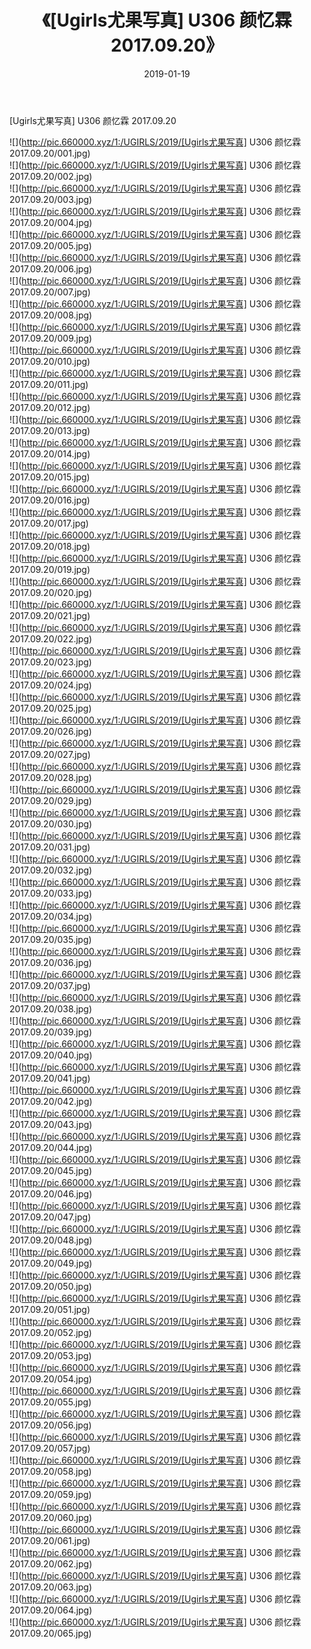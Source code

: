 ﻿---
layout: post
title:  《[Ugirls尤果写真] U306 颜忆霖 2017.09.20》
date:   2019-01-19
img: http://pic.660000.xyz/1:/UGIRLS/2019/[Ugirls尤果写真] U306 颜忆霖 2017.09.20/000.jpg
categories: [美女, 清纯, 唯美]
---

[Ugirls尤果写真] U306 颜忆霖 2017.09.20

 ![](http://pic.660000.xyz/1:/UGIRLS/2019/[Ugirls尤果写真] U306 颜忆霖 2017.09.20/001.jpg) <br>![](http://pic.660000.xyz/1:/UGIRLS/2019/[Ugirls尤果写真] U306 颜忆霖 2017.09.20/002.jpg) <br>![](http://pic.660000.xyz/1:/UGIRLS/2019/[Ugirls尤果写真] U306 颜忆霖 2017.09.20/003.jpg) <br>![](http://pic.660000.xyz/1:/UGIRLS/2019/[Ugirls尤果写真] U306 颜忆霖 2017.09.20/004.jpg) <br>![](http://pic.660000.xyz/1:/UGIRLS/2019/[Ugirls尤果写真] U306 颜忆霖 2017.09.20/005.jpg) <br>![](http://pic.660000.xyz/1:/UGIRLS/2019/[Ugirls尤果写真] U306 颜忆霖 2017.09.20/006.jpg) <br>![](http://pic.660000.xyz/1:/UGIRLS/2019/[Ugirls尤果写真] U306 颜忆霖 2017.09.20/007.jpg) <br>![](http://pic.660000.xyz/1:/UGIRLS/2019/[Ugirls尤果写真] U306 颜忆霖 2017.09.20/008.jpg) <br>![](http://pic.660000.xyz/1:/UGIRLS/2019/[Ugirls尤果写真] U306 颜忆霖 2017.09.20/009.jpg) <br>![](http://pic.660000.xyz/1:/UGIRLS/2019/[Ugirls尤果写真] U306 颜忆霖 2017.09.20/010.jpg) <br>![](http://pic.660000.xyz/1:/UGIRLS/2019/[Ugirls尤果写真] U306 颜忆霖 2017.09.20/011.jpg) <br>![](http://pic.660000.xyz/1:/UGIRLS/2019/[Ugirls尤果写真] U306 颜忆霖 2017.09.20/012.jpg) <br>![](http://pic.660000.xyz/1:/UGIRLS/2019/[Ugirls尤果写真] U306 颜忆霖 2017.09.20/013.jpg) <br>![](http://pic.660000.xyz/1:/UGIRLS/2019/[Ugirls尤果写真] U306 颜忆霖 2017.09.20/014.jpg) <br>![](http://pic.660000.xyz/1:/UGIRLS/2019/[Ugirls尤果写真] U306 颜忆霖 2017.09.20/015.jpg) <br>![](http://pic.660000.xyz/1:/UGIRLS/2019/[Ugirls尤果写真] U306 颜忆霖 2017.09.20/016.jpg) <br>![](http://pic.660000.xyz/1:/UGIRLS/2019/[Ugirls尤果写真] U306 颜忆霖 2017.09.20/017.jpg) <br>![](http://pic.660000.xyz/1:/UGIRLS/2019/[Ugirls尤果写真] U306 颜忆霖 2017.09.20/018.jpg) <br>![](http://pic.660000.xyz/1:/UGIRLS/2019/[Ugirls尤果写真] U306 颜忆霖 2017.09.20/019.jpg) <br>![](http://pic.660000.xyz/1:/UGIRLS/2019/[Ugirls尤果写真] U306 颜忆霖 2017.09.20/020.jpg) <br>![](http://pic.660000.xyz/1:/UGIRLS/2019/[Ugirls尤果写真] U306 颜忆霖 2017.09.20/021.jpg) <br>![](http://pic.660000.xyz/1:/UGIRLS/2019/[Ugirls尤果写真] U306 颜忆霖 2017.09.20/022.jpg) <br>![](http://pic.660000.xyz/1:/UGIRLS/2019/[Ugirls尤果写真] U306 颜忆霖 2017.09.20/023.jpg) <br>![](http://pic.660000.xyz/1:/UGIRLS/2019/[Ugirls尤果写真] U306 颜忆霖 2017.09.20/024.jpg) <br>![](http://pic.660000.xyz/1:/UGIRLS/2019/[Ugirls尤果写真] U306 颜忆霖 2017.09.20/025.jpg) <br>![](http://pic.660000.xyz/1:/UGIRLS/2019/[Ugirls尤果写真] U306 颜忆霖 2017.09.20/026.jpg) <br>![](http://pic.660000.xyz/1:/UGIRLS/2019/[Ugirls尤果写真] U306 颜忆霖 2017.09.20/027.jpg) <br>![](http://pic.660000.xyz/1:/UGIRLS/2019/[Ugirls尤果写真] U306 颜忆霖 2017.09.20/028.jpg) <br>![](http://pic.660000.xyz/1:/UGIRLS/2019/[Ugirls尤果写真] U306 颜忆霖 2017.09.20/029.jpg) <br>![](http://pic.660000.xyz/1:/UGIRLS/2019/[Ugirls尤果写真] U306 颜忆霖 2017.09.20/030.jpg) <br>![](http://pic.660000.xyz/1:/UGIRLS/2019/[Ugirls尤果写真] U306 颜忆霖 2017.09.20/031.jpg) <br>![](http://pic.660000.xyz/1:/UGIRLS/2019/[Ugirls尤果写真] U306 颜忆霖 2017.09.20/032.jpg) <br>![](http://pic.660000.xyz/1:/UGIRLS/2019/[Ugirls尤果写真] U306 颜忆霖 2017.09.20/033.jpg) <br>![](http://pic.660000.xyz/1:/UGIRLS/2019/[Ugirls尤果写真] U306 颜忆霖 2017.09.20/034.jpg) <br>![](http://pic.660000.xyz/1:/UGIRLS/2019/[Ugirls尤果写真] U306 颜忆霖 2017.09.20/035.jpg) <br>![](http://pic.660000.xyz/1:/UGIRLS/2019/[Ugirls尤果写真] U306 颜忆霖 2017.09.20/036.jpg) <br>![](http://pic.660000.xyz/1:/UGIRLS/2019/[Ugirls尤果写真] U306 颜忆霖 2017.09.20/037.jpg) <br>![](http://pic.660000.xyz/1:/UGIRLS/2019/[Ugirls尤果写真] U306 颜忆霖 2017.09.20/038.jpg) <br>![](http://pic.660000.xyz/1:/UGIRLS/2019/[Ugirls尤果写真] U306 颜忆霖 2017.09.20/039.jpg) <br>![](http://pic.660000.xyz/1:/UGIRLS/2019/[Ugirls尤果写真] U306 颜忆霖 2017.09.20/040.jpg) <br>![](http://pic.660000.xyz/1:/UGIRLS/2019/[Ugirls尤果写真] U306 颜忆霖 2017.09.20/041.jpg) <br>![](http://pic.660000.xyz/1:/UGIRLS/2019/[Ugirls尤果写真] U306 颜忆霖 2017.09.20/042.jpg) <br>![](http://pic.660000.xyz/1:/UGIRLS/2019/[Ugirls尤果写真] U306 颜忆霖 2017.09.20/043.jpg) <br>![](http://pic.660000.xyz/1:/UGIRLS/2019/[Ugirls尤果写真] U306 颜忆霖 2017.09.20/044.jpg) <br>![](http://pic.660000.xyz/1:/UGIRLS/2019/[Ugirls尤果写真] U306 颜忆霖 2017.09.20/045.jpg) <br>![](http://pic.660000.xyz/1:/UGIRLS/2019/[Ugirls尤果写真] U306 颜忆霖 2017.09.20/046.jpg) <br>![](http://pic.660000.xyz/1:/UGIRLS/2019/[Ugirls尤果写真] U306 颜忆霖 2017.09.20/047.jpg) <br>![](http://pic.660000.xyz/1:/UGIRLS/2019/[Ugirls尤果写真] U306 颜忆霖 2017.09.20/048.jpg) <br>![](http://pic.660000.xyz/1:/UGIRLS/2019/[Ugirls尤果写真] U306 颜忆霖 2017.09.20/049.jpg) <br>![](http://pic.660000.xyz/1:/UGIRLS/2019/[Ugirls尤果写真] U306 颜忆霖 2017.09.20/050.jpg) <br>![](http://pic.660000.xyz/1:/UGIRLS/2019/[Ugirls尤果写真] U306 颜忆霖 2017.09.20/051.jpg) <br>![](http://pic.660000.xyz/1:/UGIRLS/2019/[Ugirls尤果写真] U306 颜忆霖 2017.09.20/052.jpg) <br>![](http://pic.660000.xyz/1:/UGIRLS/2019/[Ugirls尤果写真] U306 颜忆霖 2017.09.20/053.jpg) <br>![](http://pic.660000.xyz/1:/UGIRLS/2019/[Ugirls尤果写真] U306 颜忆霖 2017.09.20/054.jpg) <br>![](http://pic.660000.xyz/1:/UGIRLS/2019/[Ugirls尤果写真] U306 颜忆霖 2017.09.20/055.jpg) <br>![](http://pic.660000.xyz/1:/UGIRLS/2019/[Ugirls尤果写真] U306 颜忆霖 2017.09.20/056.jpg) <br>![](http://pic.660000.xyz/1:/UGIRLS/2019/[Ugirls尤果写真] U306 颜忆霖 2017.09.20/057.jpg) <br>![](http://pic.660000.xyz/1:/UGIRLS/2019/[Ugirls尤果写真] U306 颜忆霖 2017.09.20/058.jpg) <br>![](http://pic.660000.xyz/1:/UGIRLS/2019/[Ugirls尤果写真] U306 颜忆霖 2017.09.20/059.jpg) <br>![](http://pic.660000.xyz/1:/UGIRLS/2019/[Ugirls尤果写真] U306 颜忆霖 2017.09.20/060.jpg) <br>![](http://pic.660000.xyz/1:/UGIRLS/2019/[Ugirls尤果写真] U306 颜忆霖 2017.09.20/061.jpg) <br>![](http://pic.660000.xyz/1:/UGIRLS/2019/[Ugirls尤果写真] U306 颜忆霖 2017.09.20/062.jpg) <br>![](http://pic.660000.xyz/1:/UGIRLS/2019/[Ugirls尤果写真] U306 颜忆霖 2017.09.20/063.jpg) <br>![](http://pic.660000.xyz/1:/UGIRLS/2019/[Ugirls尤果写真] U306 颜忆霖 2017.09.20/064.jpg) <br>![](http://pic.660000.xyz/1:/UGIRLS/2019/[Ugirls尤果写真] U306 颜忆霖 2017.09.20/065.jpg) <br>